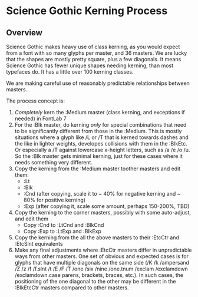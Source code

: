 # Science Gothic Kerning Process

## Overview

Science Gothic makes heavy use of class kerning, as you would expect from a font with so many glyphs per master, and 36 masters. We are lucky that the shapes are mostly pretty square, plus a few diagonals. It means Science Gothic has fewer unique shapes needing kerning, than most typefaces do. It has a little over 100 kerning classes.

We are making careful use of reasonably predictable relationships between masters.

The process concept is:

1. _Completely_ kern the :Medium master (class kerning, and exceptions if needed) in FontLab 7
1. For the :Blk master, do kerning _only_ for special combinations that need to be significantly different from those in the :Medium. This is mostly situations where a glyph like /L or /T that is kerned towards dashes and the like in lighter weights, developes collisions with them in the :BlkEtc. Or especially a /T against lowercase x-height letters, such as /a /e /o /u. So the :Blk master gets minimal kerning, just for these cases where it needs something very different.
1. Copy the kerning from the :Medium master toother masters and edit them:
    - :Lt
    - :Blk
    - :Cnd (after copying, scale it to ~ 40% for negative kerning and ~ 80% for positive kerning)
    - :Exp (after copying it, scale some amount, perhaps 150-200%, TBD)
1. Copy the kerning to the corner masters, possibly with some auto-adjust, and edit them
    - Copy :Cnd to :LtCnd and :BlkCnd
    - Copy :Exp to :LtExp and :BlkExp
1. Copy the kerning from the all the above masters to their :EtcCtr and :EtcSlnt equivalents
1. Make any final adjustments where :EtcCtr masters differ in unpredictable ways from other masters. One set of obvious and expected cases is for glyphs that have multiple diagonals on the same side (/K /k /ampersand /Z /z /f /f.slnt /t /E /F /T /one /six /nine /one.tnum /exclam /exclamdown /exclamdown.case parens, brackets, braces, etc.). In such cases, the positioning of the one diagonal to the other may be different in the :BlkEtcCtr masters compared to other masters. 
